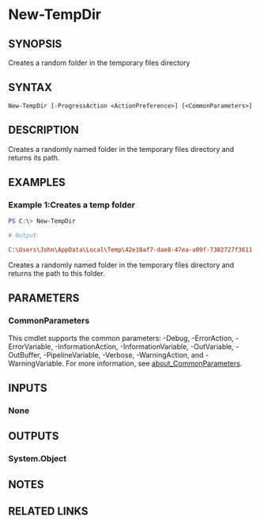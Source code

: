 ﻿---
external help file: EulandaConnect-help.xml
Module Name: EulandaConnect
online version: https://github.com/Eulanda/EulandaConnect/blob/master/docs/New-TempDir.md
schema: 2.0.0
lastMod: 2024-03-19T06:27:25
---

# New-TempDir

## SYNOPSIS
Creates a random folder in the temporary files directory 

## SYNTAX

```
New-TempDir [-ProgressAction <ActionPreference>] [<CommonParameters>]
```

## DESCRIPTION
Creates a randomly named folder in the temporary files directory and returns its path.

## EXAMPLES

### Example 1:Creates a temp folder
```powershell
PS C:\> New-TempDir
```

```ini
# Output

C:\Users\John\AppData\Local\Temp\42e18af7-dae8-47ea-a09f-7382727f3611
```

Creates a randomly named folder in the temporary files directory and returns the path to this folder.

## PARAMETERS


### CommonParameters
This cmdlet supports the common parameters: -Debug, -ErrorAction, -ErrorVariable, -InformationAction, -InformationVariable, -OutVariable, -OutBuffer, -PipelineVariable, -Verbose, -WarningAction, and -WarningVariable. For more information, see [about_CommonParameters](http://go.microsoft.com/fwlink/?LinkID=113216).

## INPUTS

### None

## OUTPUTS

### System.Object
## NOTES

## RELATED LINKS


